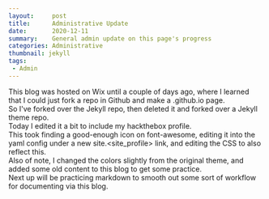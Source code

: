 ```yaml
---
layout:     post
title:      Administrative Update
date:       2020-12-11
summary:    General admin update on this page's progress
categories: Administrative
thumbnail: jekyll
tags:
 - Admin
---
```


This blog was hosted on Wix until a couple of days ago, where I learned that I could just fork a repo in Github and make a <subdomain>.github.io page.  
 So I've forked over the Jekyll repo, then deleted it and forked over a Jekyll theme repo.  
 Today I edited it a bit to include my hackthebox profile.  
 This took finding a good-enough icon on font-awesome, editing it into the yaml config under a new site.<site_profile> link, and editing the CSS to also reflect this.  
 Also of note, I changed the colors slightly from the original theme, and added some old content to this blog to get some practice.  
 Next up will be practicing markdown to smooth out some sort of workflow for documenting via this blog.   
